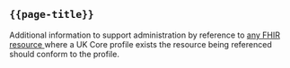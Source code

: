 ## <code>{{page-title}}</code>
Additional information to support administration by reference to <a href="https://www.hl7.org/fhir/r4/resourcelist.html">any FHIR resource </a>where a UK Core profile exists the resource being referenced should conform to the profile.